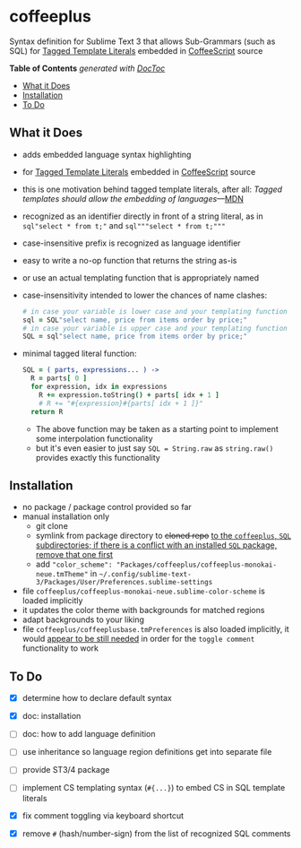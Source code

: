 
# coffeeplus

Syntax definition for Sublime Text 3 that allows Sub-Grammars (such as SQL) for [Tagged Template
Literals](https://coffeescript.org/#tagged-template-literals) embedded in
[CoffeeScript](https://coffeescript.org) source



<!-- START doctoc generated TOC please keep comment here to allow auto update -->
<!-- DON'T EDIT THIS SECTION, INSTEAD RE-RUN doctoc TO UPDATE -->
**Table of Contents**  *generated with [DocToc](https://github.com/thlorenz/doctoc)*

- [What it Does](#what-it-does)
- [Installation](#installation)
- [To Do](#to-do)

<!-- END doctoc generated TOC please keep comment here to allow auto update -->

## What it Does

* adds embedded language syntax highlighting
* for [Tagged Template Literals](https://coffeescript.org/#tagged-template-literals) embedded in
  [CoffeeScript](https://coffeescript.org) source
* this is one motivation behind tagged template literals, after all: *Tagged templates should allow the
  embedding of
  languages*—[MDN](https://developer.mozilla.org/en-US/docs/Web/JavaScript/Reference/Template_literals)
* recognized as an identifier directly in front of a string literal, as in `sql"select * from t;"` and
  `sql"""select * from t;"""`
* case-insensitive prefix is recognized as language identifier
* easy to write a no-op function that returns the string as-is
* or use an actual templating function that is appropriately named
* case-insensitivity intended to lower the chances of name clashes:

  ```coffee
  # in case your variable is lower case and your templating function is in upper case:
  sql = SQL"select name, price from items order by price;"
  # in case your variable is upper case and your templating function is in lower case:
  SQL = sql"select name, price from items order by price;"
  ```

* minimal tagged literal function:

  ```coffee
  SQL = ( parts, expressions... ) ->
    R = parts[ 0 ]
    for expression, idx in expressions
      R += expression.toString() + parts[ idx + 1 ]
      # R += "#{expression}#{parts[ idx + 1 ]}"
    return R
  ```

  * The above function may be taken as a starting point to implement some interpolation functionality
  * but it's even easier to just say `SQL = String.raw` as `string.raw()` provides exactly this
    functionality

## Installation

* no package / package control provided so far
* manual installation only
  * git clone
  * symlink from package directory to <del>cloned repo</del> <ins>to the `coffeeplus`, `SQL` subdirectories;
    if there is a conflict with an installed `SQL` package, remove that one first</ins>
  * add `"color_scheme": "Packages/coffeeplus/coffeeplus-monokai-neue.tmTheme"` in
    `~/.config/sublime-text-3/Packages/User/Preferences.sublime-settings`
* file `coffeeplus/coffeeplus-monokai-neue.sublime-color-scheme` is loaded implicitly
* it updates the color theme with backgrounds for matched regions
* adapt backgrounds to your liking
* file `coffeeplus/coffeeplusbase.tmPreferences` is also loaded implicitly, it would [appear to be still
  needed](https://forum.sublimetext.com/t/toggle-comment-with-a-custom-sublime-syntax/18789) in order for
  the `toggle comment` functionality to work


## To Do

* [X] determine how to declare default syntax
* [X] doc: installation
* [ ] doc: how to add language definition
* [ ] use inheritance so language region definitions get into separate file
* [ ] provide ST3/4 package
* [ ] implement CS templating syntax (`#{...}`) to embed CS in SQL template literals
* [X] fix comment toggling via keyboard shortcut
* [X] remove `#` (hash/number-sign) from the list of recognized SQL comments


